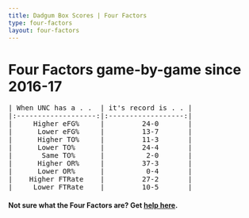 ```yaml
---
title: Dadgum Box Scores | Four Factors
type: four-factors
layout: four-factors
---
```


# Four Factors game-by-game since 2016-17


<pre class="huffman stilwata">
| When UNC has a . .  | it's record is . . |
|:-------------------:|:------------------:|
|     Higher eFG%     |         24-0       |
|      Lower eFG%     |         13-7       |
|      Higher TO%     |         11-3       |
|      Lower TO%      |         24-4       |
|       Same TO%      |          2-0       |
|      Higher OR%     |         37-3       |
|      Lower OR%      |          0-4       |
|    Higher FTRate    |         27-2       |
|     Lower FTRate    |         10-5       |
</pre>


#### Not sure what the Four Factors are? Get [help here](https://cbbstatshelp.com/four-factors/intro/).